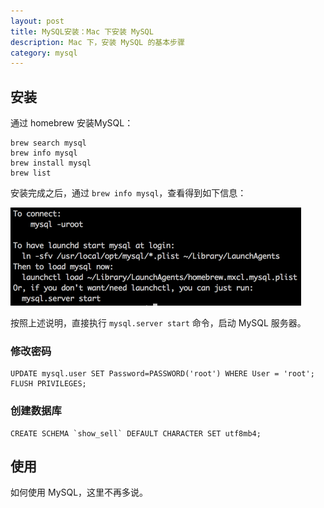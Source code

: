 ```yaml
---
layout: post
title: MySQL安装：Mac 下安装 MySQL
description: Mac 下，安装 MySQL 的基本步骤
category: mysql
---
```




## 安装

通过 homebrew 安装MySQL：

```
brew search mysql
brew info mysql
brew install mysql
brew list
```

安装完成之后，通过 `brew info mysql`，查看得到如下信息：

![](/images/mysql-installation/display-mysql-info-on-mac.png)

按照上述说明，直接执行 `mysql.server start` 命令，启动 MySQL 服务器。

### 修改密码

```
UPDATE mysql.user SET Password=PASSWORD('root') WHERE User = 'root';
FLUSH PRIVILEGES;
```

### 创建数据库

```
CREATE SCHEMA `show_sell` DEFAULT CHARACTER SET utf8mb4;
```

## 使用

如何使用 MySQL，这里不再多说。





[NingG]:    http://ningg.github.com  "NingG"

[adding users]:		http://dev.mysql.com/doc/mysql-security-excerpt/5.6/en/adding-users.html
[removing users]:			http://dev.mysql.com/doc/mysql-security-excerpt/5.6/en/removing-users.html

